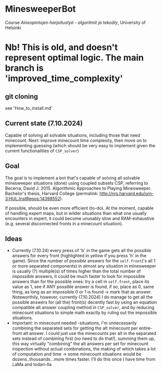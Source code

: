 # MinesweeperBot
Course _Aineopintojen harjoitustyö - algoritmit ja tekoäly_, University of Helsinki

# Nb! This is old, and doesn't represent optimal logic. The main branch is 'improved_time_complexity'

## git cloning
see 'How_to_install.md'

## Current state (7.10.2024)

Capable of solving all solvable situations, including those that need minecount. Next: improve minecount time complexity, then move on to implementing guessing (which should be very easy to implement given the current functionalities of `CSP_solver`)

## Goal
The goal is to implement a bot that's capable of solving all solvable minesweeper situations (done) using coupled subsets CSP, referring to Becerra, David J. 2015. Algorithmic Approaches to Playing Minesweeper. Bachelor's thesis, Harvard College (permalink: http://nrs.harvard.edu/urn-3:HUL.InstRepos:14398552).

If possible, should be even more efficient (to-do). At the moment, capable of handling expert maps, but in wilder situations than what one usually encounters in expert, it could become unusably slow and RAM-exhaustive (e.g. several disconnected fronts in a minecount situation).

## Ideas
- Currently (7.10.24) every press of 'b' in the game gets all the possible answers for every front (highlighted in yellow if you press 'h' in the game). Since the number of <em>possible</em> answers for the `self.front`('s all 1 or more separated components) in almost any situation in minesweeper is usually (?) multiple(s) of times higher than the total number of <em>impossible</em> answers, it could be much faster to look for impossible answers than for the possible ones: try a cell in `self.front`, place its value as 1, see if ANY possible answer is found, if so, place as 0, same thing, as long as an impossible 0 or 1 is found -> mark that as answer. Noteworthily, however, currently (7.10.2024) I do manage to get all the possible answers for (all the) front(s) decently fast by using an equation compatible alt answer coupling method in `CSP_solver`, and by reducing minecount situations to simple math exactly by ruling out the impossible situations.
- Important: in minecount needed -situations, I'm unnecessarily combining the separated sets for getting the alt minecount per entire-front alt answer. I could just use the minecounts per alt in the separated sets instead of combining first (no need to do that!), summing them up, this way virtually "combining" the alt answers per set for minecount inspection without actual combinations, the making of which takes a lot of computation and time -> some minecount situations would be dozens..thousands...more times faster. I'll do this once I have time from LaMa and todari-IIa
